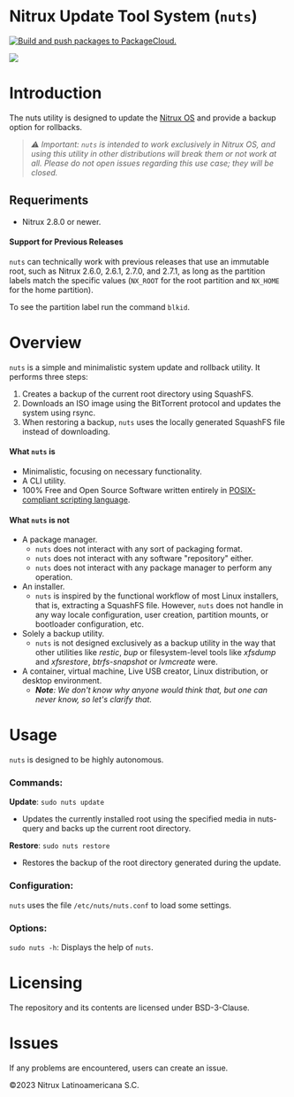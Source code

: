 # Nitrux Update Tool System (`nuts`)
[![Build and push packages to PackageCloud.](https://github.com/Nitrux/nuts/actions/workflows/build.yml/badge.svg)](https://github.com/Nitrux/nuts/actions/workflows/build.yml)

![](https://raw.githubusercontent.com/Nitrux/luv-icon-theme/master/Luv/apps/64/nx-software-updater.svg)


# Introduction

The nuts utility is designed to update the [Nitrux OS](https://nxos.org/) and provide a backup option for rollbacks.

> _⚠️ Important: `nuts` is intended to work exclusively in Nitrux OS, and using this utility in other distributions will break them or not work at all. Please do not open issues regarding this use case; they will be closed._


## Requeriments

- Nitrux 2.8.0 or newer.


#### Support for Previous Releases

`nuts` can technically work with previous releases that use an immutable root, such as Nitrux 2.6.0, 2.6.1, 2.7.0, and 2.7.1, as long as the partition labels match the specific values (`NX_ROOT` for the root partition and `NX_HOME` for the home partition).

To see the partition label run the command `blkid`.

# Overview

`nuts` is a simple and minimalistic system update and rollback utility. It performs three steps:

1. Creates a backup of the current root directory using SquashFS.
2. Downloads an ISO image using the BitTorrent protocol and updates the system using rsync.
3. When restoring a backup, `nuts` uses the locally generated SquashFS file instead of downloading.


#### What `nuts` is

- Minimalistic, focusing on necessary functionality.
- A CLI utility.
- 100% Free and Open Source Software written entirely in [POSIX-compliant scripting language](https://en.wikipedia.org/wiki/Shell_script#Typical_POSIX_scripting_languages).

#### What `nuts` is not

- A package manager.
  - `nuts` does not interact with any sort of packaging format.
  - `nuts` does not interact with any software "repository" either.
  - `nuts` does not interact with any package manager to perform any operation.
- An installer.
  - `nuts` is inspired by the functional workflow of most Linux installers, that is, extracting a SquashFS file. However, `nuts` does not handle in any way locale configuration, user creation, partition mounts, or bootloader configuration, etc.
- Solely a backup utility.
  - `nuts` is not designed exclusively as a backup utility in the way that other utilities like _restic_, _bup_ or filesystem-level tools like _xfsdump_ and _xfsrestore_, _btrfs-snapshot_ or _lvmcreate_ were.
- A container, virtual machine, Live USB creator, Linux distribution, or desktop environment.
  - _**Note**: We don't know why anyone would think that, but one can never know, so let's clarify that._

# Usage

`nuts` is designed to be highly autonomous.

### Commands:

**Update**: `sudo nuts update`
- Updates the currently installed root using the specified media in nuts-query and backs up the current root directory.

**Restore**: `sudo nuts restore`
- Restores the backup of the root directory generated during the update.

### Configuration:

`nuts` uses the file `/etc/nuts/nuts.conf` to load some settings.

### Options:

`sudo nuts -h`: Displays the help of `nuts`.

# Licensing

The repository and its contents are licensed under BSD-3-Clause.

# Issues
If any problems are encountered, users can create an issue.

©2023 Nitrux Latinoamericana S.C.
